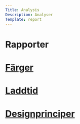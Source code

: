 ```yaml
---
Title: Analysis
Description: Analyser
Template: report
---
```


Rapporter
==================

<div class="grid-item">
<a href="analysis/colors">
<h1>Färger</h1>
</a>
<p></p>

<i class="fas fa-angle-right grid-icon"></i>

</div>

<div class="grid-item">
<a href="analysis/load">
<h1>Laddtid</h1></a>

<p></p>

<i class="fas fa-angle-right grid-icon"></i>

</div>

<div class="grid-item">
<a href="analysis/design_principles">
<h1>Designprinciper</h1>
</a>
<p></p>

<i class="fas fa-angle-right grid-icon"></i>

</div>
